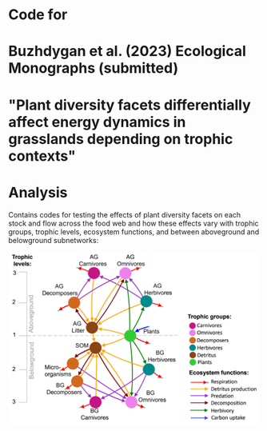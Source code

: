 
# Code for 
# Buzhdygan et al. (2023) Ecological Monographs (submitted)

# "Plant diversity facets differentially affect energy dynamics in grasslands depending on trophic contexts" 


# Analysis 
Contains codes for testing the effects of plant diversity facets on each stock and flow across the food web and how these effects vary with trophic groups, trophic levels, ecosystem functions, and between aboveground and belowground subnetworks: 

![](ConceptualModel.gif)

